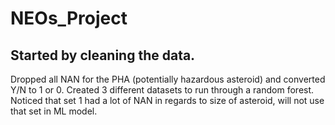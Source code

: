 # NEOs_Project

## Started by cleaning the data.

Dropped all NAN for the PHA (potentially hazardous asteroid) and converted Y/N to 1 or 0.
Created 3 different datasets to run through a random forest.  Noticed that set 1 had a lot of NAN in regards to size of asteroid, will not use that set in ML model.

## 
